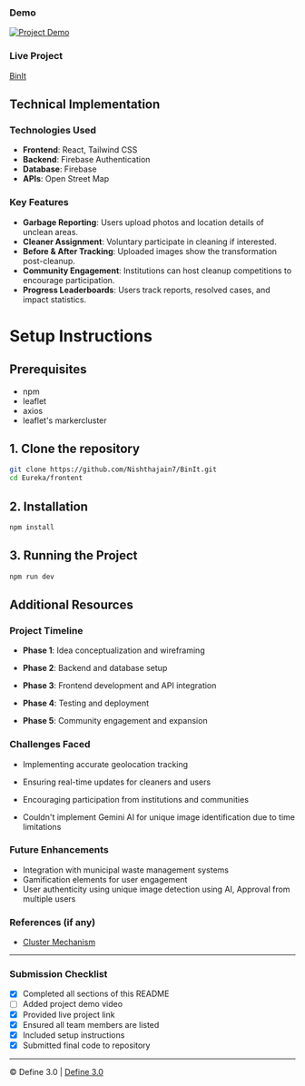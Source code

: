 
### Demo  
[![Project Demo](https://img.youtube.com/vi/47fBzHXPXys/0.jpg)](https://youtu.be/47fBzHXPXys)  

### Live Project
[BinIt](https://youtu.be/47fBzHXPXys)

## Technical Implementation

### Technologies Used
- **Frontend**: React, Tailwind CSS
- **Backend**: Firebase Authentication
- **Database**: Firebase
- **APIs**: Open Street Map
<!-- - **DevOps**: [Technologies] -->
<!-- - **Other Tools**: [Technologies] -->

### Key Features
- **Garbage Reporting**: Users upload photos and location details of unclean areas.
- **Cleaner Assignment**: Voluntary participate in cleaning if interested.
- **Before & After Tracking**: Uploaded images show the transformation post-cleanup.
- **Community Engagement**: Institutions can host cleanup competitions to encourage participation.
- **Progress Leaderboards**: Users track reports, resolved cases, and impact statistics.

# Setup Instructions

## Prerequisites
- npm
- leaflet
- axios
- leaflet's markercluster


## 1. Clone the repository

```bash
git clone https://github.com/Nishthajain7/BinIt.git
cd Eureka/frontent
```
## 2. Installation 

```bash
npm install
```

## 3. Running the Project
```bash
npm run dev
```

## Additional Resources

### Project Timeline
- **Phase 1**: Idea conceptualization and wireframing

- **Phase 2**: Backend and database setup

- **Phase 3**: Frontend development and API integration

- **Phase 4**: Testing and deployment

- **Phase 5**: Community engagement and expansion

### Challenges Faced

- Implementing accurate geolocation tracking

- Ensuring real-time updates for cleaners and users

- Encouraging participation from institutions and communities

- Couldn't implement Gemini AI for unique image identification due to time limitations

### Future Enhancements

- Integration with municipal waste management systems
- Gamification elements for user engagement
- User authenticity using unique image detection using AI, Approval from multiple users

### References (if any)
- [Cluster Mechanism](https://leafletjs.com/2012/08/20/guest-post-markerclusterer-0-1-released.html)

---

### Submission Checklist
- [x] Completed all sections of this README
- [ ] Added project demo video
- [x] Provided live project link
- [x] Ensured all team members are listed
- [x] Included setup instructions
- [x] Submitted final code to repository

---

© Define 3.0 | [Define 3.0](https://www.define3.xyz/)
